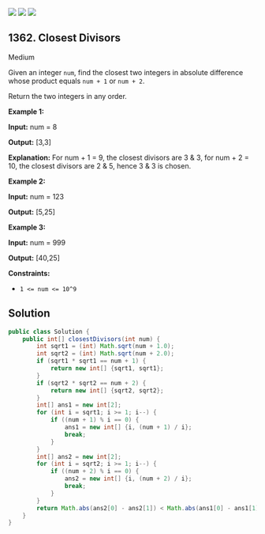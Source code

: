 [![](https://img.shields.io/github/stars/javadev/LeetCode-in-Java?label=Stars&style=flat-square)](https://github.com/javadev/LeetCode-in-Java)
[![](https://img.shields.io/github/forks/javadev/LeetCode-in-Java?label=Fork%20me%20on%20GitHub%20&style=flat-square)](https://github.com/javadev/LeetCode-in-Java/fork)
[![](https://img.shields.io/badge/-LeetCode%20in%20Kotlin-blue?style=flat-square)](https://github.com/javadev/LeetCode-in-Kotlin)

## 1362\. Closest Divisors

Medium

Given an integer `num`, find the closest two integers in absolute difference whose product equals `num + 1` or `num + 2`.

Return the two integers in any order.

**Example 1:**

**Input:** num = 8

**Output:** [3,3]

**Explanation:** For num + 1 = 9, the closest divisors are 3 & 3, for num + 2 = 10, the closest divisors are 2 & 5, hence 3 & 3 is chosen.

**Example 2:**

**Input:** num = 123

**Output:** [5,25]

**Example 3:**

**Input:** num = 999

**Output:** [40,25]

**Constraints:**

*   `1 <= num <= 10^9`

## Solution

```java
public class Solution {
    public int[] closestDivisors(int num) {
        int sqrt1 = (int) Math.sqrt(num + 1.0);
        int sqrt2 = (int) Math.sqrt(num + 2.0);
        if (sqrt1 * sqrt1 == num + 1) {
            return new int[] {sqrt1, sqrt1};
        }
        if (sqrt2 * sqrt2 == num + 2) {
            return new int[] {sqrt2, sqrt2};
        }
        int[] ans1 = new int[2];
        for (int i = sqrt1; i >= 1; i--) {
            if ((num + 1) % i == 0) {
                ans1 = new int[] {i, (num + 1) / i};
                break;
            }
        }
        int[] ans2 = new int[2];
        for (int i = sqrt2; i >= 1; i--) {
            if ((num + 2) % i == 0) {
                ans2 = new int[] {i, (num + 2) / i};
                break;
            }
        }
        return Math.abs(ans2[0] - ans2[1]) < Math.abs(ans1[0] - ans1[1]) ? ans2 : ans1;
    }
}
```